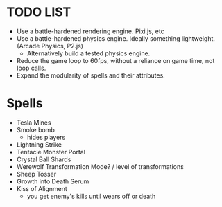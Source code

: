 TODO LIST
==============
- Use a battle-hardened rendering engine. Pixi.js, etc
- Use a battle-hardened physics engine. Ideally something lightweight. (Arcade Physics, P2.js)
  - Alternatively build a tested physics engine.
- Reduce the game loop to 60fps, without a reliance on game time, not loop calls.
- Expand the modularity of spells and their attributes.

Spells
=========
- Tesla Mines
- Smoke bomb
  - hides players
- Lightning Strike
- Tentacle Monster Portal
- Crystal Ball Shards
- Werewolf Transformation Mode? / level of transformations
- Sheep Tosser
- Growth into Death Serum
- Kiss of Alignment
  - you get enemy's kills until wears off or death
